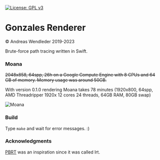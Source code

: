 [![License: GPL v3](https://img.shields.io/badge/License-GPLv3-blue.svg)](https://www.gnu.org/licenses/gpl-3.0)
<!-- [![Build Status](https://github.com/gonsolo/gonzales/actions/workflows/main.yml/badge.svg)](https://github.com/gonsolo/gonzales/actions/workflows/main.yml) -->

# Gonzales Renderer

© Andreas Wendleder 2019-2023

Brute-force path tracing written in Swift.

### Moana

~~2048x858, 64spp, 26h on a Google Compute Engine with 8 CPUs and 64 GB of memory.
Memory usage was around 50GB.~~

With version 0.1.0 rendering Moana takes 78 minutes (1920x800, 64spp, AMD Threadripper 1920x 12 cores 24 threads, 64GB RAM, 80GB swap)

![Moana](Images/moana.png)

### Build

Type `make` and wait for error messages. :)

### Acknowledgments

[PBRT](https://www.pbr-book.org/) was an inspiration since it was called lrt.
